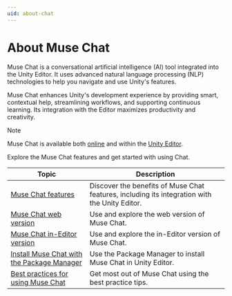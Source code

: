 ```yaml
---
uid: about-chat
---
```


# About Muse Chat

Muse Chat is a conversational artificial intelligence (AI) tool integrated into the Unity Editor. It uses advanced natural language processing (NLP) technologies to help you navigate and use Unity's features.

Muse Chat enhances Unity's development experience by providing smart, contextual help, streamlining workflows, and supporting continuous learning. Its integration with the Editor maximizes productivity and creativity.

> [!NOTE]
> Muse Chat is available both [online](web-chat.md) and within the [Unity Editor](editor-chat.md).

Explore the Muse Chat features and get started with using Chat.

| Topic | Description |
| ----- | ----------- |
| [Muse Chat features](features-chat.md) | Discover the benefits of Muse Chat features, including its integration with the Unity Editor. |
| [Muse Chat web version](web-chat.md) | Use and explore the web version of Muse Chat. |
| [Muse Chat in-Editor version](editor-chat.md) | Use and explore the in-Editor version of Muse Chat. |
| [Install Muse Chat with the Package Manager](install-chat.md) | Use the Package Manager to install Muse Chat in Unity Editor. |
| [Best practices for using Muse Chat](best-practice-chat.md) | Get most out of Muse Chat using the best practice tips. |
